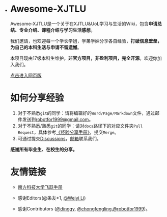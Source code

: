 - # Awesome-XJTLU

  Awesome-XJTLU是一个关于在XJTLU&UoL学习与生活的Wiki，包含**申请总结、专业介绍、课程介绍与学习生活感想**。

  我们邀请，也欢迎每一个学长学姐，学弟学妹分享各自经验，**打破信息壁垒，为自己的本科生活与申请不留遗憾**。

  本项目现由17级本科生维护。**非官方项目，非盈利项目，完全开源**。欢迎你加入我们。

  [点击进入网页版](https://robotfor1999.github.io/awesome-xjtlu/#/)

  # 如何分享经验

  1. 对于不熟悉`git`的同学：请将编辑好的`Word/Page/Markdown`文件，通过邮件发送到[robotfor1999@gmail.com](mailto:robotfor1999@gmail.com)。
  2. 对于不熟悉/熟悉`git`的同学：请对`docs`路径下的对应文件夹`Pull Request`，具体参考[《经验分享手册》](经验分享手册.md)，提交`Merge`。
  3. 可通过提交[Discussions](https://github.com/robotfor1999/awesome-xjtlu/discussions)，[邮箱](mailto:robotfor1999@gmail.com)联系我们。

  **感谢所有毕业生、在校生的分享。**

  # 友情链接

  - [南方科技大学飞跃手册](https://sustech-application.github.io/2020-Fall/#/)
  - 感谢Editors(@条友*1, [@Weiyi Li](https://www.zhihu.com/people/li-wei-yi-86-54))

  - 感谢Contributors ([@dingqy](https://github.com/dingqy), [@chongfengling](https://github.com/chongfengling),[@robotfor1999](https://github.com/robotfor1999))。
